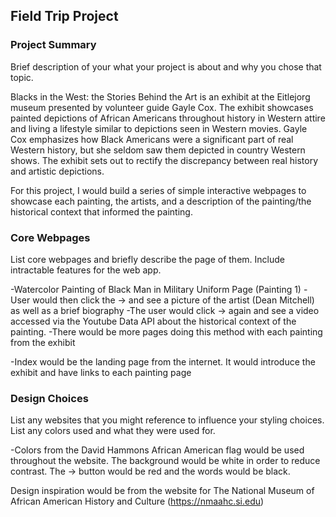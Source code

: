 ## Field Trip Project

### Project Summary
Brief description of your what your project is about and why you chose that topic.

Blacks in the West: the Stories Behind the Art is an exhibit at the Eitlejorg museum
presented by volunteer guide Gayle Cox. The exhibit showcases painted depictions of African
Americans throughout history in Western attire and living a lifestyle similar to
depictions seen in Western movies. Gayle Cox emphasizes how Black Americans were a significant part
of real Western history, but she seldom saw them depicted in country Western shows. The exhibit sets
out to rectify the discrepancy between real history and artistic depictions.

For this project, I would build a series of simple interactive webpages to showcase
each painting, the artists, and a description of the painting/the historical context
that informed the painting.

### Core Webpages
List core webpages and briefly describe the page of them. Include intractable features for the web app.

-Watercolor Painting of Black Man in Military Uniform Page (Painting 1)
-User would then click the -> and see a picture of the artist (Dean Mitchell)
as well as a brief biography
-The user would click -> again and see a video accessed via the Youtube Data API
about the historical context of the painting.
-There would be more pages doing this method with each painting from
the exhibit

-Index would be the landing page from the internet. It would introduce the
exhibit and have links to each painting page

### Design Choices
List any websites that you might reference to influence your styling choices. List any colors used and what they were used for.

-Colors from the David Hammons African American flag would be used throughout the website.
The background would be white in order to reduce contrast. The -> button would be red and the
words would be black.

Design inspiration would be from the website for
The National Museum of African American History and Culture (https://nmaahc.si.edu)